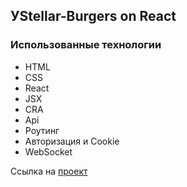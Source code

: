 ## УStellar-Burgers on React

### Использованные технологии

- HTML
- CSS
- React
- JSX
- CRA
- Api
- Роутинг
- Авторизация и Cookie
- WebSocket

Ссылка на [проект](https://Avet90.github.io/react-burger/)
